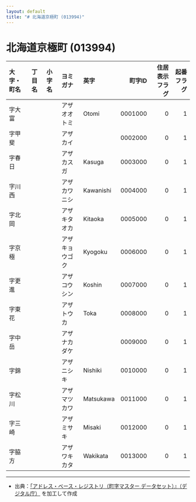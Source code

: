 ```yaml
---
layout: default
title: "# 北海道京極町 (013994)"
---
```


# 北海道京極町 (013994)

| 大字・町名 | 丁目名 | 小字名 | ヨミガナ | 英字 | 町字ID | 住居表示フラグ | 起番フラグ |
|:--------|:------|:------|:-----------------|:---------------------|--------:|----------:|--------:|
| 字大富 |  |  | アザオオトミ | Otomi | 0001000 | 0 | 1 |
| 字甲斐 |  |  | アザカイ |  | 0002000 | 0 | 1 |
| 字春日 |  |  | アザカスガ | Kasuga | 0003000 | 0 | 1 |
| 字川西 |  |  | アザカワニシ | Kawanishi | 0004000 | 0 | 1 |
| 字北岡 |  |  | アザキタオカ | Kitaoka | 0005000 | 0 | 1 |
| 字京極 |  |  | アザキョウゴク | Kyogoku | 0006000 | 0 | 1 |
| 字更進 |  |  | アザコウシン | Koshin | 0007000 | 0 | 1 |
| 字東花 |  |  | アザトウカ | Toka | 0008000 | 0 | 1 |
| 字中岳 |  |  | アザナカダケ |  | 0009000 | 0 | 1 |
| 字錦 |  |  | アザニシキ | Nishiki | 0010000 | 0 | 1 |
| 字松川 |  |  | アザマツカワ | Matsukawa | 0011000 | 0 | 1 |
| 字三崎 |  |  | アザミサキ | Misaki | 0012000 | 0 | 1 |
| 字脇方 |  |  | アザワキカタ | Wakikata | 0013000 | 0 | 1 |

---

- 出典：[「アドレス・ベース・レジストリ（町字マスター データセット）』（デジタル庁）](https://www.digital.go.jp/policies/base_registry_address/) を加工して作成